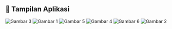 ## 📸 Tampilan Aplikasi
![Gambar 3](gambar/WhatsApp%20Image%202025-05-23%20at%2007.53.10.jpeg)
![Gambar 1](gambar/WhatsApp%20Image%202025-05-23%20at%2007.53.10%20(1).jpeg)
![Gambar 5](gambar/WhatsApp%20Image%202025-05-23%20at%2007.53.11%20(2).jpeg)
![Gambar 4](gambar/WhatsApp%20Image%202025-05-23%20at%2007.53.11%20(1).jpeg)
![Gambar 6](gambar/WhatsApp%20Image%202025-05-23%20at%2007.53.11.jpeg)
![Gambar 2](gambar/WhatsApp%20Image%202025-05-23%20at%2007.53.10%20(2).jpeg)

